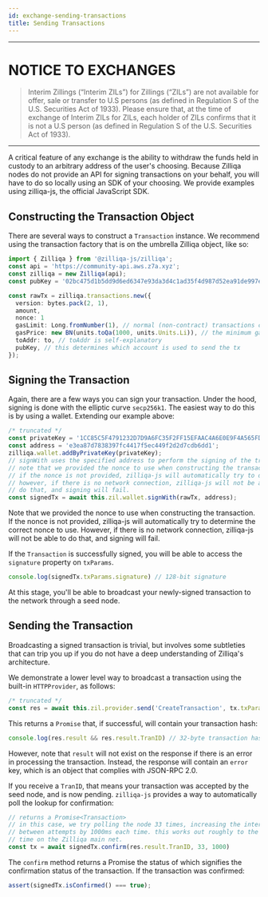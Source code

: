 ```yaml
---
id: exchange-sending-transactions
title: Sending Transactions
---
```


---
# NOTICE TO EXCHANGES
> Interim Zillings (“Interim ZILs”) for Zillings (“ZILs”) are not available for offer, sale or transfer to U.S persons (as defined in Regulation S of the U.S. Securities Act of 1933). Please ensure that, at the time of exchange of Interim ZILs for ZILs, each holder of ZILs confirms that it is not a U.S person (as defined in Regulation S of the U.S. Securities Act of 1933).
---

A critical feature of any exchange is the ability to withdraw the funds held
in custody to an arbitrary address of the user's choosing. Because Zilliqa
nodes do not provide an API for signing transactions on your behalf, you will
have to do so locally using an SDK of your choosing. We provide examples using
zilliqa-js, the official JavaScript SDK.

## Constructing the Transaction Object

There are several ways to construct a `Transaction` instance. We recommend
using the transaction factory that is on the umbrella Zilliqa object, like
so:

```ts
import { Zilliqa } from '@zilliqa-js/zilliqa';
const api = 'https://community-api.aws.z7a.xyz';
const zilliqa = new Zilliqa(api);
const pubKey = '02bc475d1b5dd9d6ed6347e93da3d4c1ad35f4d987d52ea91de997ecba56845cd2';

const rawTx = zilliqa.transactions.new({
  version: bytes.pack(2, 1),
  amount,
  nonce: 1
  gasLimit: Long.fromNumber(1), // normal (non-contract) transactions cost 1 gas
  gasPrice: new BN(units.toQa(1000, units.Units.Li)), // the minimum gas price is 1,000 li
  toAddr: to, // toAddr is self-explanatory
  pubKey, // this determines which account is used to send the tx
});
```

## Signing the Transaction

Again, there are a few ways you can sign your transaction. Under the hood,
signing is done with the elliptic curve `secp256k1`. The easiest way to do
this is by using a wallet. Extending our example above:

```ts
/* truncated */
const privateKey = '1CC85C5F4791232D7D9A6FC35F2FF15EFAAC4A6E0E9F4A565FD2CCCCB73FCA3B'
const address = 'e3ea87d7838397fc4417f5ec449f2d2d7cdb6dd1';
zilliqa.wallet.addByPrivateKey(privateKey);
// signWith uses the specified address to perform the signing of the transaction.
// note that we provided the nonce to use when constructing the transaction.
// if the nonce is not provided, zilliqa-js will automatically try to determine the correct nonce to use.
// however, if there is no network connection, zilliqa-js will not be able to
// do that, and signing will fail.
const signedTx = await this.zil.wallet.signWith(rawTx, address);
```
Note that we provided the nonce to use when constructing the transaction. If the nonce is not provided, zilliqa-js will automatically try to determine the correct nonce to use.
However, if there is no network connection, zilliqa-js will not be able to do that, and signing will fail.

If the `Transaction` is successfully signed, you will be able to access the
`signature` property on `txParams`.

```ts
console.log(signedTx.txParams.signature) // 128-bit signature
```

At this stage, you'll be able to broadcast your newly-signed transaction to
the network through a seed node.

## Sending the Transaction

Broadcasting a signed transaction is trivial, but involves some subtleties
that can trip you up if you do not have a deep understanding of Zilliqa's
architecture.

We demonstrate a lower level way to broadcast a transaction using the built-in
`HTTPProvider`, as follows:

```ts
/* truncated */
const res = await this.zil.provider.send('CreateTransaction', tx.txParams);
```

This returns a `Promise` that, if successful, will contain your transaction
hash:

```ts
console.log(res.result && res.result.TranID) // 32-byte transaction hash
```

However, note that `result` will not exist on the response if there is an
error in processing the transaction. Instead, the response will contain an
`error` key, which is an object that complies with JSON-RPC 2.0.

If you receive a `TranID`, that means your transaction was accepted by the
seed node, and is now pending. `zilliqa-js` provides a way to automatically
poll the lookup for confirmation:

```ts
// returns a Promise<Transaction>
// in this case, we try polling the node 33 times, increasing the interval
// between attempts by 1000ms each time. this works out roughly to the block
// time on the Zilliqa main net.
const tx = await signedTx.confirm(res.result.TranID, 33, 1000)
```

The `confirm` method returns a Promise the status of which signifies the
confirmation status of the transaction. If the transaction was confirmed:

```ts
assert(signedTx.isConfirmed() === true);
```
